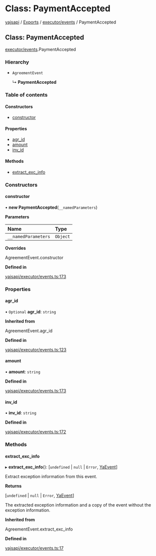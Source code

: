 # Class: PaymentAccepted

[yajsapi](../yajsapi.md) / [Exports](../modules/) / [executor/events](../modules/executor_events.md) / PaymentAccepted

## Class: PaymentAccepted

[executor/events](../modules/executor_events.md).PaymentAccepted

### Hierarchy

* `AgreementEvent`

  ↳ **PaymentAccepted**

### Table of contents

#### Constructors

* [constructor](executor_events.paymentaccepted.md#constructor)

#### Properties

* [agr\_id](executor_events.paymentaccepted.md#agr_id)
* [amount](executor_events.paymentaccepted.md#amount)
* [inv\_id](executor_events.paymentaccepted.md#inv_id)

#### Methods

* [extract\_exc\_info](executor_events.paymentaccepted.md#extract_exc_info)

### Constructors

#### constructor

• **new PaymentAccepted**\(`__namedParameters`\)

**Parameters**

| Name | Type |
| :--- | :--- |
| `__namedParameters` | `Object` |

**Overrides**

AgreementEvent.constructor

**Defined in**

[yajsapi/executor/events.ts:173](https://github.com/golemfactory/yajsapi/blob/8f42a91/yajsapi/executor/events.ts#L173)

### Properties

#### agr\_id

• `Optional` **agr\_id**: `string`

**Inherited from**

AgreementEvent.agr\_id

**Defined in**

[yajsapi/executor/events.ts:123](https://github.com/golemfactory/yajsapi/blob/8f42a91/yajsapi/executor/events.ts#L123)

#### amount

• **amount**: `string`

**Defined in**

[yajsapi/executor/events.ts:173](https://github.com/golemfactory/yajsapi/blob/8f42a91/yajsapi/executor/events.ts#L173)

#### inv\_id

• **inv\_id**: `string`

**Defined in**

[yajsapi/executor/events.ts:172](https://github.com/golemfactory/yajsapi/blob/8f42a91/yajsapi/executor/events.ts#L172)

### Methods

#### extract\_exc\_info

▸ **extract\_exc\_info**\(\): \[`undefined` \| `null` \| `Error`, [YaEvent](executor_events.yaevent.md)\]

Extract exception information from this event.

**Returns**

\[`undefined` \| `null` \| `Error`, [YaEvent](executor_events.yaevent.md)\]

The extracted exception information and a copy of the event without the exception information.

**Inherited from**

AgreementEvent.extract\_exc\_info

**Defined in**

[yajsapi/executor/events.ts:17](https://github.com/golemfactory/yajsapi/blob/8f42a91/yajsapi/executor/events.ts#L17)

